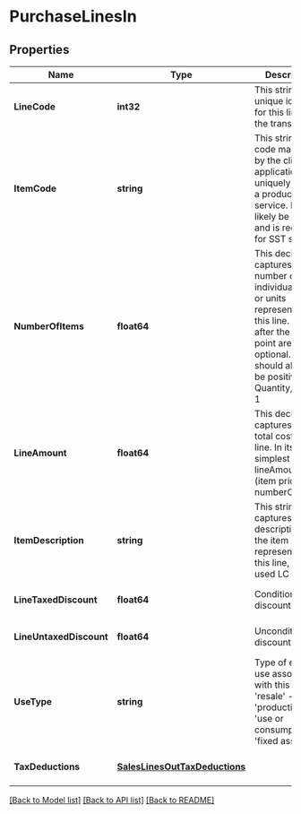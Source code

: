 # PurchaseLinesIn

## Properties
Name | Type | Description | Notes
------------ | ------------- | ------------- | -------------
**LineCode** | **int32** | This string is a unique identifier for this line in the transaction | [optional] [default to null]
**ItemCode** | **string** | This string is a code maintained by the client application to uniquely identify a product or service. It will likely be a SKU and is required for SST states. | [default to null]
**NumberOfItems** | **float64** | This decimal captures the number of individual items or units represented by this line. Digits after the decimal point are optional. This should always be positive. Quantity, default 1 | [optional] [default to 1.0]
**LineAmount** | **float64** | This decimal captures the total cost of this line. In its simplest form lineAmount &#x3D; (item price * numberOfItems). | [optional] [default to null]
**ItemDescription** | **string** | This string captures the description of the item represented by this line, will be used LC 116 | [optional] [default to null]
**LineTaxedDiscount** | **float64** | Conditional discount | [optional] [default to null]
**LineUntaxedDiscount** | **float64** | Unconditional discount | [optional] [default to null]
**UseType** | **string** | Type of entity use associated with this line - &#39;resale&#39; - &#39;production&#39; - &#39;use or consumption&#39; - &#39;fixed assets&#39;  | [optional] [default to null]
**TaxDeductions** | [**SalesLinesOutTaxDeductions**](SalesLinesOut_taxDeductions.md) |  | [optional] [default to null]

[[Back to Model list]](../README.md#documentation-for-models) [[Back to API list]](../README.md#documentation-for-api-endpoints) [[Back to README]](../README.md)


